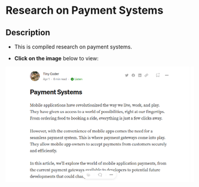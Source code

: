 # Research on Payment Systems

## Description

- This is compiled research on payment systems.

- **Click on the image** below to view:

[![](screenshot.png)](https://medium.com/@charawe.yw/payment-systems-26aafc2a1599)

